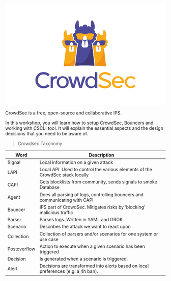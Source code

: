 ![CrowdSec Logo](./assets/logo_crowdsec.png)

CrowdSec is a free, open-source and collaborative IPS.

In this workshop, you will learn how to setup CrowdSec, Bouncers and working with CSCLI tool.
It will explain the essential aspects and the design decisions that you need to be aware of.

>Crowdsec Taxonomy

Word | Description
---|---
Signal | Local information on a given attack
LAPI | Local API. Used to control the various elements of the CrowdSec stack locally
CAPI | Gets blocklists from community, sends signals to smoke Database
Agent | Does all parsing of logs, controlling bouncers and communicating with CAPI
Bouncer | IPS part of CrowdSec. Mitigates risks by ‘blocking’ malicious traffic
Parser | Parses logs. Written in YAML and GROK
Scenario |Describes the attack we want to react upon
Collection | Collection of parsers and/or scenarios for one system or use case
Postoverflow | Action to execute when a given scenario has been triggered
Decision | Is generated when a scenario is triggered.
Alert | Decisions are transformed into alerts based on local preferences (e.g. a 4h ban).

